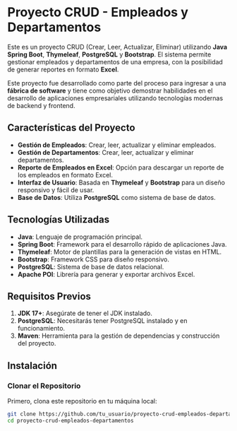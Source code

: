 # Proyecto CRUD - Empleados y Departamentos

Este es un proyecto CRUD (Crear, Leer, Actualizar, Eliminar) utilizando **Java Spring Boot**, **Thymeleaf**, **PostgreSQL** y **Bootstrap**. El sistema permite gestionar empleados y departamentos de una empresa, con la posibilidad de generar reportes en formato **Excel**.

Este proyecto fue desarrollado como parte del proceso para ingresar a una **fábrica de software** y tiene como objetivo demostrar habilidades en el desarrollo de aplicaciones empresariales utilizando tecnologías modernas de backend y frontend.

## Características del Proyecto

- **Gestión de Empleados**: Crear, leer, actualizar y eliminar empleados.
- **Gestión de Departamentos**: Crear, leer, actualizar y eliminar departamentos.
- **Reporte de Empleados en Excel**: Opción para descargar un reporte de los empleados en formato Excel.
- **Interfaz de Usuario**: Basada en **Thymeleaf** y **Bootstrap** para un diseño responsivo y fácil de usar.
- **Base de Datos**: Utiliza **PostgreSQL** como sistema de base de datos.

## Tecnologías Utilizadas

- **Java**: Lenguaje de programación principal.
- **Spring Boot**: Framework para el desarrollo rápido de aplicaciones Java.
- **Thymeleaf**: Motor de plantillas para la generación de vistas en HTML.
- **Bootstrap**: Framework CSS para diseño responsivo.
- **PostgreSQL**: Sistema de base de datos relacional.
- **Apache POI**: Librería para generar y exportar archivos Excel.

## Requisitos Previos

1. **JDK 17+**: Asegúrate de tener el JDK instalado.
2. **PostgreSQL**: Necesitarás tener PostgreSQL instalado y en funcionamiento.
3. **Maven**: Herramienta para la gestión de dependencias y construcción del proyecto.

## Instalación

### Clonar el Repositorio

Primero, clona este repositorio en tu máquina local:

```bash
git clone https://github.com/tu_usuario/proyecto-crud-empleados-departamentos.git
cd proyecto-crud-empleados-departamentos
